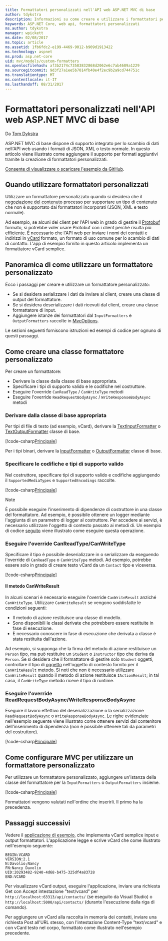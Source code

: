 ```yaml
---
title: Formattatori personalizzati nell'API web ASP.NET MVC di base
author: tdykstra
description: Informazioni su come creare e utilizzare i formattatori personalizzati per il web API in ASP.NET Core.
keywords: ASP.NET Core, web api, formattatori personalizzati
ms.author: tdykstra
manager: wpickett
ms.date: 02/08/2017
ms.topic: article
ms.assetid: 1fb6fdc2-e199-4469-9012-b909d1913422
ms.technology: aspnet
ms.prod: asp.net-core
uid: mvc/models/custom-formatters
ms.openlocfilehash: af3b2174c73583832868d2062e6c7ab4689a1229
ms.sourcegitcommit: 9d3f27a1ee5b7014fb40e4f2ec9b2a9cd744751c
ms.translationtype: MT
ms.contentlocale: it-IT
ms.lasthandoff: 08/31/2017
---
```

# <a name="custom-formatters-in-aspnet-core-mvc-web-apis"></a>Formattatori personalizzati nell'API web ASP.NET MVC di base

Da [Tom Dykstra](https://github.com/tdykstra)

ASP.NET MVC di base dispone di supporto integrato per lo scambio di dati nell'API web usando i formati di JSON, XML o testo normale. In questo articolo viene illustrato come aggiungere il supporto per formati aggiuntivi tramite la creazione di formattatori personalizzati.

[Consente di visualizzare o scaricare l'esempio da GitHub](https://github.com/aspnet/Docs/tree/master/aspnetcore/mvc/advanced/custom-formatters/Sample).

## <a name="when-to-use-custom-formatters"></a>Quando utilizzare formattatori personalizzati

Utilizzare un formattatore personalizzato quando si desidera che il [negoziazione del contenuto](xref:mvc/models/formatting) processo per supportare un tipo di contenuto che non è supportato dai formattatori incorporati (JSON, XML e testo normale).

Ad esempio, se alcuni dei client per l'API web in grado di gestire il [Protobuf](https://github.com/google/protobuf) formato, si potrebbe voler usare Protobuf con i client perché risulta più efficiente.  È necessario che l'API web per inviare i nomi dei contatti e indirizzi in [vCard](https://en.wikipedia.org/wiki/VCard) formato, un formato di uso comune per lo scambio di dati di contatto. L'app di esempio fornito in questo articolo implementa un formattatore vCard semplice.

## <a name="overview-of-how-to-use-a-custom-formatter"></a>Panoramica di come utilizzare un formattatore personalizzato

Ecco i passaggi per creare e utilizzare un formattatore personalizzato:

* Se si desidera serializzare i dati da inviare al client, creare una classe di output del formattatore.
* Se si desidera deserializzare i dati ricevuti dal client, creare una classe formattatore di input. 
* Aggiungere istanze dei formattatori dal `InputFormatters` e `OutputFormatters` raccolte in [MvcOptions](https://docs.microsoft.com/aspnet/core/api/microsoft.aspnetcore.mvc.mvcoptions).

Le sezioni seguenti forniscono istruzioni ed esempi di codice per ognuno di questi passaggi.

## <a name="how-to-create-a-custom-formatter-class"></a>Come creare una classe formattatore personalizzato

Per creare un formattatore:

* Derivare la classe dalla classe di base appropriata.
* Specificare i tipi di supporto valido e le codifiche nel costruttore.
* Eseguire l'override `CanReadType` / `CanWriteType` metodi
* Eseguire l'override `ReadRequestBodyAsync` / `WriteResponseBodyAsync` metodi
  
### <a name="derive-from-the-appropriate-base-class"></a>Derivare dalla classe di base appropriata

Per tipi di file di testo (ad esempio, vCard), derivare la [TextInputFormatter](https://docs.microsoft.com/aspnet/core/api/microsoft.aspnetcore.mvc.formatters.textinputformatter) o [TextOutputFormatter](https://docs.microsoft.com/aspnet/core/api/microsoft.aspnetcore.mvc.formatters.textoutputformatter) classe di base.

[!code-csharp[Principale](custom-formatters/sample/Formatters/VcardOutputFormatter.cs?name=classdef)]

Per i tipi binari, derivare la [InputFormatter](https://docs.microsoft.com/aspnet/core/api/microsoft.aspnetcore.mvc.formatters.inputformatter) o [OutputFormatter](https://docs.microsoft.com/aspnet/core/api/microsoft.aspnetcore.mvc.formatters.outputformatter) classe di base.

### <a name="specify-valid-media-types-and-encodings"></a>Specificare le codifiche e tipi di supporto valido

Nel costruttore, specificare tipi di supporto valido e codifiche aggiungendo il `SupportedMediaTypes` e `SupportedEncodings` raccolte.

[!code-csharp[Principale](custom-formatters/sample/Formatters/VcardOutputFormatter.cs?name=ctor&highlight=3,5-6)]

> [!NOTE]  
> È possibile eseguire l'inserimento di dipendenze di costruttore in una classe del formattatore. Ad esempio, è possibile ottenere un logger mediante l'aggiunta di un parametro di logger al costruttore. Per accedere ai servizi, è necessario utilizzare l'oggetto di contesto passato ai metodi di. Un esempio di codice [seguito](#read-write) viene illustrato come eseguire questa operazione.

### <a name="override-canreadtypecanwritetype"></a>Eseguire l'override CanReadType/CanWriteType 

Specificare il tipo è possibile deserializzare in o serializzare da eseguendo l'override di `CanReadType` o `CanWriteType` metodi. Ad esempio, potrebbe essere solo in grado di creare testo vCard da un `Contact` tipo e viceversa.

[!code-csharp[Principale](custom-formatters/sample/Formatters/VcardOutputFormatter.cs?name=canwritetype)]

#### <a name="the-canwriteresult-method"></a>Il metodo CanWriteResult

In alcuni scenari è necessario eseguire l'override `CanWriteResult` anziché `CanWriteType`. Utilizzare `CanWriteResult` se vengono soddisfatte le condizioni seguenti:

  * Il metodo di azione restituisce una classe di modello.
  * Sono disponibili le classi derivate che potrebbero essere restituite in fase di esecuzione.
  * È necessario conoscere in fase di esecuzione che derivata a classe è stata restituita dall'azione.  

Ad esempio, si supponga che la firma del metodo di azione restituisce un `Person` tipo, ma può restituire un `Student` o `Instructor` tipo che deriva da `Person`. Se si desidera che il formattatore di gestire solo `Student` oggetti, controllare il tipo di [oggetto](https://docs.microsoft.com/aspnet/core/api/microsoft.aspnetcore.mvc.formatters.outputformattercanwritecontext#Microsoft_AspNetCore_Mvc_Formatters_OutputFormatterCanWriteContext_Object) nell'oggetto di contesto fornito per il `CanWriteResult` metodo. Si noti che non è necessario utilizzare `CanWriteResult` quando il metodo di azione restituisce `IActionResult`; in tal caso, il `CanWriteType` metodo riceve il tipo di runtime.

<a id="read-write"></a>
### <a name="override-readrequestbodyasyncwriteresponsebodyasync"></a>Eseguire l'override ReadRequestBodyAsync/WriteResponseBodyAsync 

Eseguire il lavoro effettivo del deserializzazione o la serializzazione `ReadRequestBodyAsync` o `WriteResponseBodyAsync`.  Le righe evidenziate nell'esempio seguente viene illustrato come ottenere servizi dal contenitore dell'inserimento di dipendenza (non è possibile ottenere tali da parametri del costruttore).

[!code-csharp[Principale](custom-formatters/sample/Formatters/VcardOutputFormatter.cs?name=writeresponse&highlight=3-4)]

## <a name="how-to-configure-mvc-to-use-a-custom-formatter"></a>Come configurare MVC per utilizzare un formattatore personalizzato
 
Per utilizzare un formattatore personalizzato, aggiungere un'istanza della classe del formattatore per la `InputFormatters` o `OutputFormatters` insieme.

[!code-csharp[Principale](custom-formatters/sample/Startup.cs?name=mvcoptions&highlight=3-4)]

Formattatori vengono valutati nell'ordine che inserirli. Il primo ha la precedenza. 

## <a name="next-steps"></a>Passaggi successivi

Vedere il [applicazione di esempio](https://github.com/aspnet/Docs/tree/master/aspnetcore/mvc/advanced/custom-formatters/Sample), che implementa vCard semplice input e output formattatori.  L'applicazione legge e scrive vCard che come illustrato nell'esempio seguente:

```
BEGIN:VCARD
VERSION:2.1
N:Davolio;Nancy
FN:Nancy Davolio
UID:20293482-9240-4d68-b475-325df4a83728
END:VCARD
```

Per visualizzare vCard output, eseguire l'applicazione, inviare una richiesta Get con Accept intestazione "text/vcard" per `http://localhost:63313/api/contacts/` (se eseguito da Visual Studio) o `http://localhost:5000/api/contacts/` (durante l'esecuzione dalla riga di comando).

Per aggiungere un vCard alla raccolta in memoria dei contatti, inviare una richiesta Post all'URL stesso, con l'intestazione Content-Type "text/vcard" e con vCard testo nel corpo, formattato come illustrato nell'esempio precedente.
